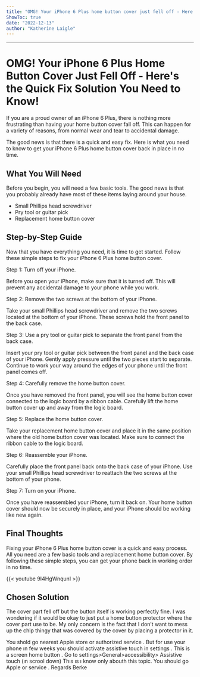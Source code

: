 ```yaml
---
title: "OMG! Your iPhone 6 Plus home button cover just fell off - Here's the quick fix solution you need to know!"
ShowToc: true 
date: "2022-12-13"
author: "Katherine Laigle"
---
```

*****
# OMG! Your iPhone 6 Plus Home Button Cover Just Fell Off - Here's the Quick Fix Solution You Need to Know!

If you are a proud owner of an iPhone 6 Plus, there is nothing more frustrating than having your home button cover fall off. This can happen for a variety of reasons, from normal wear and tear to accidental damage.

The good news is that there is a quick and easy fix. Here is what you need to know to get your iPhone 6 Plus home button cover back in place in no time.

## What You Will Need

Before you begin, you will need a few basic tools. The good news is that you probably already have most of these items laying around your house.

* Small Phillips head screwdriver
* Pry tool or guitar pick
* Replacement home button cover

## Step-by-Step Guide

Now that you have everything you need, it is time to get started. Follow these simple steps to fix your iPhone 6 Plus home button cover.

Step 1: Turn off your iPhone.

Before you open your iPhone, make sure that it is turned off. This will prevent any accidental damage to your phone while you work.

Step 2: Remove the two screws at the bottom of your iPhone.

Take your small Phillips head screwdriver and remove the two screws located at the bottom of your iPhone. These screws hold the front panel to the back case.

Step 3: Use a pry tool or guitar pick to separate the front panel from the back case.

Insert your pry tool or guitar pick between the front panel and the back case of your iPhone. Gently apply pressure until the two pieces start to separate. Continue to work your way around the edges of your phone until the front panel comes off.

Step 4: Carefully remove the home button cover.

Once you have removed the front panel, you will see the home button cover connected to the logic board by a ribbon cable. Carefully lift the home button cover up and away from the logic board.

Step 5: Replace the home button cover.

Take your replacement home button cover and place it in the same position where the old home button cover was located. Make sure to connect the ribbon cable to the logic board.

Step 6: Reassemble your iPhone.

Carefully place the front panel back onto the back case of your iPhone. Use your small Phillips head screwdriver to reattach the two screws at the bottom of your phone.

Step 7: Turn on your iPhone.

Once you have reassembled your iPhone, turn it back on. Your home button cover should now be securely in place, and your iPhone should be working like new again.

## Final Thoughts

Fixing your iPhone 6 Plus home button cover is a quick and easy process. All you need are a few basic tools and a replacement home button cover. By following these simple steps, you can get your phone back in working order in no time.

{{< youtube 9I4HgWnqunI >}} 



## Chosen Solution
 The cover part fell off but the button itself is working perfectly fine. I was wondering if it would be okay to just put a home button protector where the cover part use to be. My only concern is the fact that I don’t want to mess up the chip thingy that was covered by the cover by placing a protector in it.

 You shold go nearest Apple store or authorized service .
But for use your phone ın few weeks you should activate assistive touch in settings .
This is a screen home button .
Go to settings>General>accessibility> Assistive touch (ın scrool down)
Thıs ıs ı know only abouth this topic.
You should go Apple or service .
Regards
Berke




